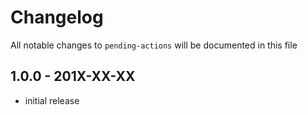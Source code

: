 # Changelog

All notable changes to `pending-actions` will be documented in this file

## 1.0.0 - 201X-XX-XX

- initial release
